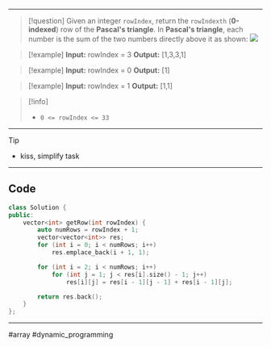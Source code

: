 ___

> [!question] 
> Given an integer `rowIndex`, return the `rowIndexth` (**0-indexed**) row of the **Pascal's triangle**.
> In **Pascal's triangle**, each number is the sum of the two numbers directly above it as shown:
> ![](https://upload.wikimedia.org/wikipedia/commons/0/0d/PascalTriangleAnimated2.gif) 


> [!example] 
> **Input:** rowIndex = 3
**Output:** [1,3,3,1] 

> [!example] 
> **Input:** rowIndex = 0
**Output:** [1] 

> [!example] 
> **Input:** rowIndex = 1
**Output:** [1,1] 

> [!info] 
> - `0 <= rowIndex <= 33` 

___

> [!tip] 
> - kiss, simplify task 

___
## Code

```cpp
class Solution {
public:
    vector<int> getRow(int rowIndex) {
        auto numRows = rowIndex + 1;
        vector<vector<int>> res;
        for (int i = 0; i < numRows; i++)
            res.emplace_back(i + 1, 1);

        for (int i = 2; i < numRows; i++)
            for (int j = 1; j < res[i].size() - 1; j++)
                res[i][j] = res[i - 1][j - 1] + res[i - 1][j]; 

        return res.back(); 
    }
};
```

___

#array #dynamic_programming